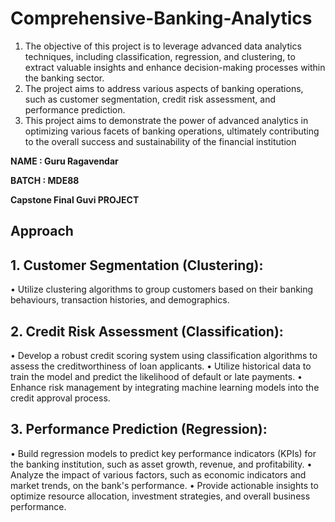 # Comprehensive-Banking-Analytics

1.	The objective of this project is to leverage advanced data analytics techniques, including classification, regression, and clustering, to extract valuable insights and enhance decision-making processes within the banking sector.
2.	The project aims to address various aspects of banking operations, such as customer segmentation, credit risk assessment, and performance prediction.
3.	This  project aims to demonstrate the power of advanced analytics in optimizing various facets of banking operations, ultimately contributing to the overall success and sustainability of the financial institution


  **NAME : Guru Ragavendar**
  
  **BATCH : MDE88**
  
  **Capstone Final Guvi PROJECT**

## Approach ##

## 1.	Customer Segmentation (Clustering): 

•	Utilize clustering algorithms to group customers based on their banking behaviours, transaction histories, and demographics. 

## 2.	Credit Risk Assessment (Classification): 

•	Develop a robust credit scoring system using classification algorithms to assess the creditworthiness of loan applicants. 
•	Utilize historical data to train the model and predict the likelihood of default or late payments. 
•	Enhance risk management by integrating machine learning models into the credit approval process. 

## 3.	Performance Prediction (Regression): 

•	Build regression models to predict key performance indicators (KPIs) for the banking institution, such as asset growth, revenue, and profitability. 
•	Analyze the impact of various factors, such as economic indicators and market trends, on the bank's performance. 
•	Provide actionable insights to optimize resource allocation, investment strategies, and overall business performance. 


